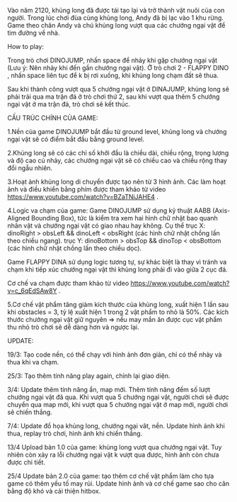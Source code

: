 Vào năm 2120, khủng long đã được tái tạo lại và trở thành vật nuôi của con người. Trong lúc chơi đùa cùng khủng long, Andy đã bị lạc vào 1 khu rừng. Game theo chân Andy và chú khủng long vượt qua các chướng ngại vật để tìm đường về nhà. 

How to play:

Trong trò chơi DINOJUMP, nhấn space để nhảy khi gặp chướng ngại vật (Lưu ý: Nên nhảy khi đến gần chướng ngại vật). Ở trò chơi 2 - FLAPPY DINO , nhấn space liên tục để k bị rơi xuống, khi khủng long chạm đất sẽ thua. 

Sau khi thành công vượt qua 5 chướng ngại vật ở DINAJUMP, khủng long sẽ phải trải qua ma trận đá ở trò chơi thứ 2, sau khi vượt qua thêm 5 chướng ngại vật ở ma trận đá, trò chơi sẽ kết thúc.

CẤU TRÚC CHÍNH CỦA GAME:

1.Nền của game DINOJUMP bắt đầu từ ground level, khủng long và chướng ngại vật sẽ có điểm bắt đầu bằng ground level.

2.Khủng long sẽ có các chỉ số khởi đầu là chiều dài, chiều rộng, trọng lượng và độ cao cú nhảy, các chướng ngại vật sẽ có chiều cao và chiều rộng thay đổi ngẫu nhiên.

3.Hoạt ảnh khủng long di chuyển được tạo nên từ 3 hình ảnh. Các làm hoạt ảnh và điều khiển bằng phím được tham khảo từ video https://www.youtube.com/watch?v=BZaTNiJAHE4 . 

4.Logic va chạm của game: Game DINOJUMP sử dụng kỹ thuật AABB (Axis-Aligned Bounding Box), tức là kiểm tra xem hai hình chữ nhật bao quanh nhân vật và chướng ngại vật có giao nhau hay không. Cụ thể trục X: dinoRight > obsLeft && dinoLeft < obsRight (các hình chữ nhật chồng lấn theo chiều ngang). trục Y: dinoBottom > obsTop && dinoTop < obsBottom (các hình chữ nhật chồng lấn theo chiều dọc).

Game FLAPPY DINA sử dụng logic tương tự, sự khác biệt là thay vì tránh va chạm khi tiếp xúc chướng ngại vật thì khủng long phải đi vào giữa 2 cục đá.

Cơ chế va chạm được tham khảo từ video https://www.youtube.com/watch?v=c_6qEdSAw8Y .

5.Cơ chế vật phẩm tăng giảm kích thước của khủng long, xuất hiện 1 lần sau khi obstacles = 3, tỷ lệ xuất hiện 1 trong 2 vật phẩm to nhỏ là 50%. Các kích thước chướng ngại vật giữ nguyên => nếu may mắn ăn được cục vật phẩm thu nhỏ trò chơi sẽ dễ dàng hơn và ngược lại.

UPDATE:

19/3: Tạo code nền, có thể chạy với hình ảnh đơn giản, chỉ có thể nhảy và thua khi va chạm.

25/3: Tạo thêm tính năng play again, chỉnh lại giao diện.

3/4: Update thêm tính năng ẩn, map mới.
     Thêm tính năng đếm số lượt chướng ngại vật đã qua.
     Khi vượt qua 5 chướng ngại vật, người chơi sẽ được chuyển qua map mới, khi vượt qua 5 chướng ngại vật ở map mới, người chơi sẽ chiến thắng.

7/4: Update đồ họa khủng long, chướng ngại vât, nền.
     Update hình ảnh khi thua, replay trò chơi, hình ảnh khi chiến thắng.

13/4 Upload bản 1.0 của game: khủng long vượt qua chướng ngại vật. Tuy nhiên còn xảy ra lỗi chướng ngại vật k vượt qua được, hình ảnh còn chưa được chi tiết.

25/4 Update bản 2.0 của game: tạo thêm cơ chế vật phẩm làm cho tựa game có thêm yếu tố may rủi. Update hình ảnh và cơ chế game sao cho cân bằng độ khó và cải thiện hitbox.
